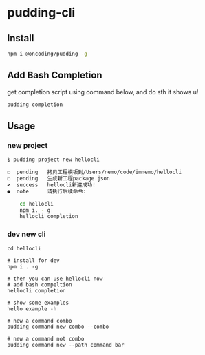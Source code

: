 # pudding-cli

## Install

```bash
npm i @oncoding/pudding -g
```

## Add Bash Completion

get completion script using command below, and do sth it shows u!

```bash
pudding completion
```

## Usage

### new project

```bash
$ pudding project new hellocli

☐  pending   拷贝工程模板到/Users/nemo/code/imnemo/hellocli
☐  pending   生成新工程package.json
✔  success   hellocli新建成功!
●  note      请执行后续命令:

    cd hellocli
    npm i. - g
    hellocli completion
```

### dev new cli

```
cd hellocli

# install for dev
npm i . -g

# then you can use hellocli now
# add bash compeltion
hellocli completion

# show some examples
hello example -h

# new a command combo
pudding command new combo --combo

# new a command not combo
pudding command new --path command bar
```
